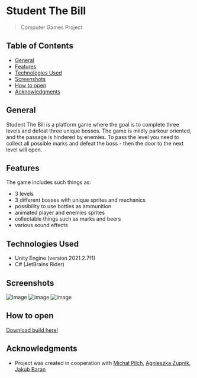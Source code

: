 # Student The Bill
> Computer Games Project

## Table of Contents
- [General](#General)
- [Features](#Features)
- [Technologies Used](#technologies-Used)
- [Screenshots](#Screenshots)
- [How to open](#how-to-open)
- [Acknowledgments](#Acknowledgments)

## General
Student The Bill is a platform game where the goal is to complete three levels and defeat three unique bosses. The game is mildly parkour oriented, and the passage is hindered by enemies. To pass the level you need to collect all possible marks and defeat the boss - then the door to the next level will open.

## Features
The game includes such things as:
- 3 levels
- 3 different bosses with unique sprites and mechanics
- possibility to use bottles as ammunition
- animated player and enemies sprites
- collectable things such as marks and beers
- various sound effects

## Technologies Used
- Unity Engine (version 2021.2.7f1)
- C# (JetBrains Rider)

## Screenshots
![image](https://user-images.githubusercontent.com/56031715/174045400-d8d31897-ea46-4589-9c9c-28c0c0bd6529.png)
![image](https://user-images.githubusercontent.com/56031715/174045591-1cfc0ff2-2a5b-4a74-af51-271fef122d74.png)
![image](https://user-images.githubusercontent.com/56031715/174045715-cca0030e-7719-4e32-b5ae-2376a1aebc16.png)


## How to open 
[Download build here!](https://drive.google.com/drive/folders/18At6J5TcxDbN1x-jFBcWrNVj2qUt63Sw?usp=sharing)

## Acknowledgments
- Project was created in cooperation with [Michał Pilch](https://github.com/mipil19), [Agnieszka Żupnik](https://github.com/agnieszkowe), [Jakub Baran](https://github.com/naitoramu)
